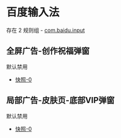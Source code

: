 # 百度输入法

存在 2 规则组 - [com.baidu.input](/src/apps/com.baidu.input.ts)

## 全屏广告-创作祝福弹窗

默认禁用

- [快照-0](https://i.gkd.li/i/14179064)

## 局部广告-皮肤页-底部VIP弹窗

默认禁用

- [快照-0](https://i.gkd.li/i/14179107)
